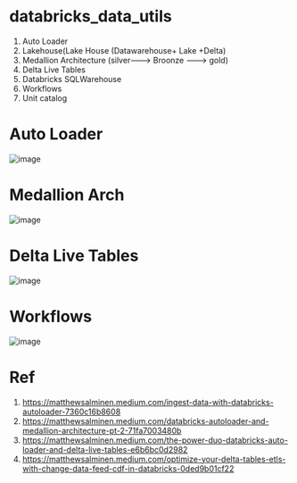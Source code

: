 # databricks_data_utils
1. Auto Loader
2. Lakehouse(Lake House (Datawarehouse+ Lake +Delta)
3. Medallion Architecture (silver---> Broonze ---> gold)
4. Delta Live Tables  
5. Databricks SQLWarehouse
6. Workflows
7. Unit catalog



# Auto Loader
![image](https://github.com/anjijava16/databricks_data_utils/assets/5849522/50179171-50b0-4b73-b8c9-880d6296d47d)

# Medallion Arch
![image](https://github.com/anjijava16/databricks_data_utils/assets/5849522/39070297-a2b1-4147-a8aa-4983603d9a01)


# Delta Live Tables
![image](https://github.com/anjijava16/databricks_data_utils/assets/5849522/5599333b-c6cd-4270-9844-f9e24dcf6e44)

# Workflows
![image](https://github.com/anjijava16/databricks_data_utils/assets/5849522/14ef3bdc-09a7-46de-baa7-a52950aa8518)



# Ref
1. https://matthewsalminen.medium.com/ingest-data-with-databricks-autoloader-7360c16b8608
2. https://matthewsalminen.medium.com/databricks-autoloader-and-medallion-architecture-pt-2-71fa7003480b
3. https://matthewsalminen.medium.com/the-power-duo-databricks-auto-loader-and-delta-live-tables-e6b6bc0d2982
4. https://matthewsalminen.medium.com/optimize-your-delta-tables-etls-with-change-data-feed-cdf-in-databricks-0ded9b01cf22

